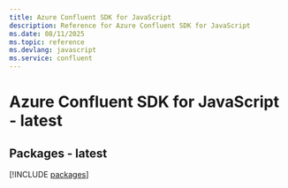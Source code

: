 ```yaml
---
title: Azure Confluent SDK for JavaScript
description: Reference for Azure Confluent SDK for JavaScript
ms.date: 08/11/2025
ms.topic: reference
ms.devlang: javascript
ms.service: confluent
---
```

# Azure Confluent SDK for JavaScript - latest
## Packages - latest
[!INCLUDE [packages](confluent-index.md)]